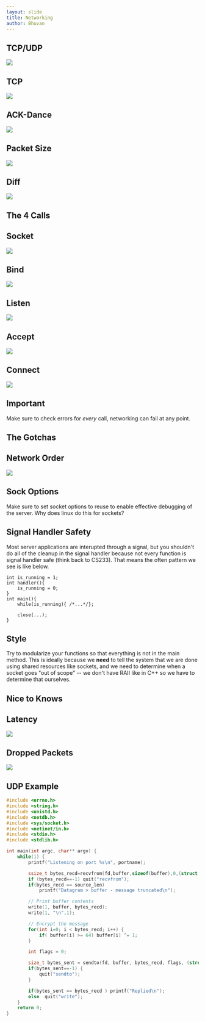 ```yaml
---
layout: slide
title: Networking
author: Bhuvan
---
```


## TCP/UDP

![](http://ithare.com/wp-content/uploads/BB_part41_v1a.png)

## TCP

![](http://ithare.com/wp-content/uploads/BB_part43_v3.png)

## ACK-Dance

![](https://upload.wikimedia.org/wikipedia/commons/8/8c/Tcp_normal.png)

## Packet Size

![](http://tr1.cbsistatic.com/hub/i/2015/06/03/596ecee7-0987-11e5-940f-14feb5cc3d2a/r00220010702mul01_02.gif)


## Diff

![](https://www.bestvpnserver.com/wp-content/uploads/2013/09/UDP_vs_TCP.jpg)

<horizontal />

## The 4 Calls

## Socket

![](https://openclipart.org/image/2400px/svg_to_png/212249/rodentia-icons_preferences-system-network.png)

## Bind

![](http://995642590.r.lightningbase-cdn.com/wp-content/uploads/2015/12/2015-12-15-Double-Bind-425x282px.jpg)

## Listen

![](http://calvaryfullerton.org/RichBlog/wp-content/uploads/2015/04/Listen.jpg)

## Accept

![](http://pad2.whstatic.com/images/thumb/4/42/Accept-a-Diploma-Step-4-Version-2.jpg/aid346607-728px-Accept-a-Diploma-Step-4-Version-2.jpg)

## Connect

![](http://www.linkedintraining.net/wp-content/uploads/connecting-people.jpg)

## Important

Make sure to check errors for *every* call, networking can fail at any point.

<horizontal />

## The Gotchas

## Network Order

![](http://orca.st.usm.edu/~seyfarth/network_pgm/byte_ordering.png)

## Sock Options

Make sure to set socket options to reuse to enable effective debugging of the server. Why does linux do this for sockets?

## Signal Handler Safety

Most server applications are interupted through a signal, but you shouldn't do all of the cleanup in the signal handler because not every function is signal handler safe (think back to CS233). That means the often pattern we see is like below.

<vertical />

```
int is_running = 1;
int handler(){
	is_running = 0;
}
int main(){
	while(is_running){ /*...*/};

	close(...);
}
```

## Style

Try to modularize your functions so that everything is not in the main method. This is ideally because we **need** to tell the system that we are done using shared resources like sockets, and we need to determine when a socket goes "out of scope" -- we don't have RAII like in C++ so we have to determine that ourselves.

<horizontal />

## Nice to Knows

## Latency

![](http://i.imgur.com/k0t1e.png)

## Dropped Packets

![](https://www.isa.org/uploadedImages/Content/Standards_and_Publications/ISA_Publications/InTech_Magazine/2014/Sep-Oct/SO-2014-System-Int-figure1.jpg)

## UDP Example

```C
#include <errno.h>
#include <string.h>
#include <unistd.h>
#include <netdb.h>
#include <sys/socket.h>
#include <netinet/in.h>
#include <stdio.h>
#include <stdlib.h>

int main(int argc, char** argv) {
    while(1) {
        printf("Listening on port %s\n", portname);

        ssize_t bytes_recd=recvfrom(fd,buffer,sizeof(buffer),0,(struct sockaddr*)&source,&source_len);
        if (bytes_recd==-1) quit("recvfrom");
        if(bytes_recd == source_len)
            printf("Datagram > buffer - message truncated\n");

        // Print buffer contents
        write(1, buffer, bytes_recd);
        write(1, "\n",1);

        // Encrypt the message
        for(int i=0; i < bytes_recd; i++) {
            if( buffer[i] >= 64) buffer[i] ^= 1;
        }

        int flags = 0;

        size_t bytes_sent = sendto(fd, buffer, bytes_recd, flags, (struct sockaddr*) &source, source_len);
        if(bytes_sent==-1) {
            quit("sendto");
        }

        if(bytes_sent == bytes_recd ) printf("Replied\n");
        else  quit("write");
    }
    return 0;
}
```

